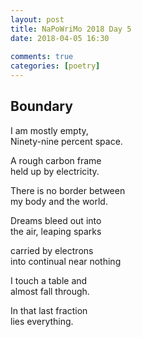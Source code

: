 ```yaml
---  
layout: post  
title: NaPoWriMo 2018 Day 5  
date: 2018-04-05 16:30  
  
comments: true  
categories: [poetry]
---  
```

## Boundary  

I am mostly empty,  
Ninety-nine percent space.  

A rough carbon frame  
held up by electricity.  

There is no border between  
my body and the world.  

Dreams bleed out into  
the air, leaping sparks  

carried by electrons  
into continual near nothing  

I touch a table and  
almost fall through.  

In that last fraction  
lies everything.  

